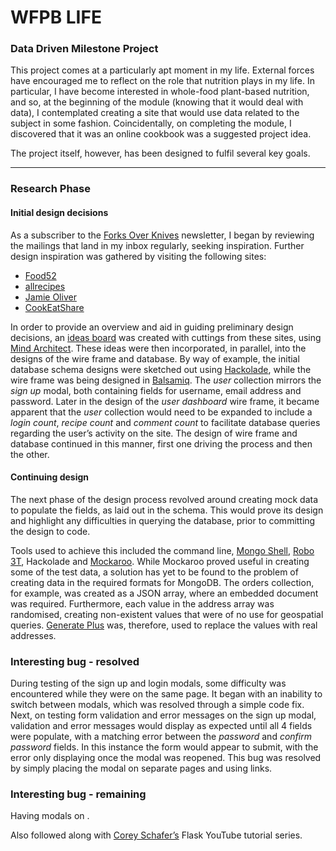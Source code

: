 # WFPB LIFE

### Data Driven Milestone Project

This project comes at a particularly apt moment in my life.  External forces have encouraged me to reflect on the role that nutrition plays in my life.  In particular, I have become interested in whole-food plant-based nutrition, and so, at the beginning of the module (knowing that it would deal with data), I contemplated creating a site that would use data related to the subject in some fashion.  Coincidentally, on completing the module, I discovered that it was an online cookbook was a suggested project idea.

The project itself, however, has been designed to fulfil several key goals.

***

### Research Phase

#### Initial design decisions

As a subscriber to the [Forks Over Knives](https://www.forksoverknives.com) newsletter, I began by reviewing the mailings that land in my inbox regularly, seeking inspiration.  Further design inspiration was gathered by visiting the following sites:

* [Food52](https://food52.com/recipes/)
* [allrecipes](https://www.allrecipes.com/)
* [Jamie Oliver](https://www.jamieoliver.com)
* [CookEatShare](https://cookeatshare.com/)

In order to provide an overview and aid in guiding preliminary design decisions, an [ideas board](https://res.cloudinary.com/bogtrotter72/image/upload/v1588316744/Milestone%203/Preliminary_Design_Ideas/Ideas_Board_qxxp5g.pdf) was created with cuttings from these sites, using [Mind Architect](https://www.ambiera.com/mindarchitect/).  These ideas were then incorporated, in parallel, into the designs of the wire frame and database.  By way of example, the initial database schema designs were sketched out using [Hackolade](https://hackolade.com), while the wire frame was being designed in [Balsamiq](https://balsamiq.com).  The _user_ collection mirrors the _sign up_ modal, both containing fields for username, email address and password.  Later in the design of the _user dashboard_ wire frame, it became apparent that the _user_ collection would need to be expanded to include a _login count_, _recipe count_ and _comment count_ to facilitate database queries regarding the user’s activity on the site.  The design of wire frame and database continued in this manner, first one driving the process and then the other.

#### Continuing design

The next phase of the design process revolved around creating mock data to populate the fields, as laid out in the schema.  This would prove its design and highlight any difficulties in querying the database, prior to committing the design to code.

Tools used to achieve this included the command line, [Mongo Shell](https://docs.mongodb.com/manual/mongo/), [Robo 3T](https://robomongo.org/), Hackolade and [Mockaroo](https://www.mockaroo.com). While Mockaroo proved useful in creating some of the test data, a solution has yet to be found to the problem of creating data in the required formats for MongoDB.  The orders collection, for example, was created as a JSON array, where an embedded document was required.  Furthermore, each value in the address array was randomised, creating non-existent values that were of no use for geospatial queries.  [Generate Plus](https://generate.plus/en/address) was, therefore, used to replace the values with real addresses.






### Interesting bug - resolved
During testing of the sign up and login modals, some difficulty was encountered while they were on the same page. It began with an inability to switch between modals, which was resolved through a simple code fix. Next, on testing form validation and error messages on the sign up modal, validation and error messages would display as expected until all 4 fields were populate, with a matching error between the _password_ and _confirm password_ fields. In this instance the form would appear to submit, with the error only displaying once the modal was reopened. This bug was resolved by simply placing the modal on separate pages and using links.

### Interesting bug - remaining
Having modals on .








Also followed along with [Corey Schafer’s](https://www.youtube.com/user/schafer5/) Flask YouTube tutorial series.